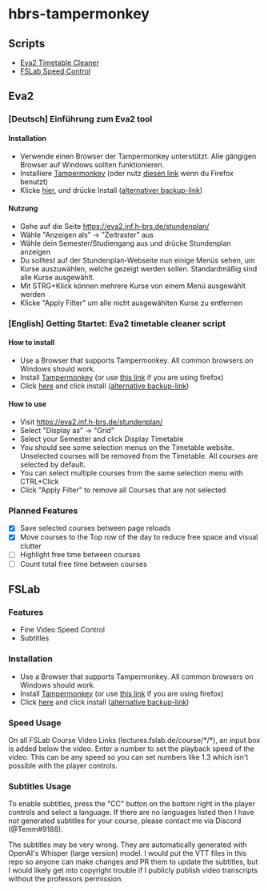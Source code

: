 # hbrs-tampermonkey
## Scripts
- [Eva2 Timetable Cleaner](#Eva2)
- [FSLab Speed Control](#FSLab)
## Eva2

### [Deutsch] Einführung zum Eva2 tool
#### Installation
- Verwende einen Browser der Tampermonkey unterstützt. Alle gängigen Browser auf Windows sollten funktionieren.
- Installiere [Tampermonkey](https://chrome.google.com/webstore/detail/tampermonkey/dhdgffkkebhmkfjojejmpbldmpobfkfo?hl=en) (oder nutz [diesen link](https://addons.mozilla.org/en-US/firefox/addon/tampermonkey/) wenn du Firefox benutzt)
- Klicke [hier](https://openuserjs.org/install/Temm/HBRS_eva2_Timetable_Cleaner.user.js), und drücke Install ([alternativer backup-link](https://github.com/leumasme/hbrs-tampermonkey/raw/main/eva2cleaner.user.js))
#### Nutzung
- Gehe auf die Seite https://eva2.inf.h-brs.de/stundenplan/
- Wähle "Anzeigen als" -> "Zeitraster" aus
- Wähle dein Semester/Studiengang aus und drücke Stundenplan anzeigen
- Du solltest auf der Stundenplan-Webseite nun einige Menüs sehen, um Kurse auszuwählen, welche gezeigt werden sollen. Standardmäßig sind alle Kurse ausgewählt.
- Mit STRG+Klick können mehrere Kurse von einem Menü ausgewählt werden
- Klicke "Apply Filter" um alle nicht ausgewählten Kurse zu entfernen
### [English] Getting Startet: Eva2 timetable cleaner script
#### How to install
- Use a Browser that supports Tampermonkey. All common browsers on Windows should work.
- Install [Tampermonkey](https://chrome.google.com/webstore/detail/tampermonkey/dhdgffkkebhmkfjojejmpbldmpobfkfo?hl=en) (or use [this link](https://addons.mozilla.org/en-US/firefox/addon/tampermonkey/) if you are using firefox)
- Click [here](https://openuserjs.org/install/Temm/HBRS_eva2_Timetable_Cleaner.user.js) and click install ([alternative backup-link](https://github.com/leumasme/hbrs-tampermonkey/raw/main/eva2cleaner.user.js))
#### How to use
- Visit https://eva2.inf.h-brs.de/stundenplan/
- Select "Display as" -> "Grid"
- Select your Semester and click Display Timetable
- You should see some selection menus on the Timetable website. Unselected courses will be removed from the Timetable. All courses are selected by default.
- You can select multiple courses from the same selection menu with CTRL+Click
- Click "Apply Filter" to remove all Courses that are not selected

### Planned Features
- [x] Save selected courses between page reloads
- [x] Move courses to the Top row of the day to reduce free space and visual clutter
- [ ] Highlight free time between courses
- [ ] Count total free time between courses

## FSLab
### Features
- Fine Video Speed Control
- Subtitles
### Installation
- Use a Browser that supports Tampermonkey. All common browsers on Windows should work.
- Install [Tampermonkey](https://chrome.google.com/webstore/detail/tampermonkey/dhdgffkkebhmkfjojejmpbldmpobfkfo?hl=en) (or use [this link](https://addons.mozilla.org/en-US/firefox/addon/tampermonkey/) if you are using firefox)
- Click [here](https://openuserjs.org/install/Temm/HBRS_FSLab_Enhancer.user.js) and click install ([alternative backup-link](https://github.com/leumasme/hbrs-tampermonkey/raw/main/fslabenhancer.user.js))

### Speed Usage
On all FSLab Course Video Links (lectures.fslab.de/course/\*/\*), an input box is added below the video. Enter a number to set the playback speed of the video. This can be any speed so you can set numbers like 1.3 which isn't possible with the player controls.
### Subtitles Usage
To enable subtitles, press the "CC" button on the bottom right in the player controls and select a language.
If there are no languages listed then I have not generated subtitles for your course, please contact me via Discord (@Temm#9188).

The subtitles may be very wrong. They are automatically generated with OpenAI's Whisper (large version) model.
I would put the VTT files in this repo so anyone can make changes and PR them to update the subtitles, but I would likely get into
copyright trouble if I publicly publish video transcripts without the professors permission.